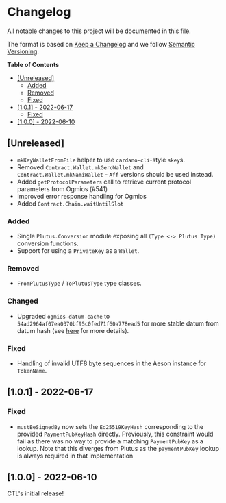# Changelog

All notable changes to this project will be documented in this file.

The format is based on [Keep a Changelog](https://keepachangelog.com/en/1.0.0/) and we follow [Semantic Versioning](https://semver.org/spec/v2.0.0.html).

**Table of Contents**

- [[Unreleased]](#unreleased)
  - [Added](#added)
  - [Removed](#removed)
  - [Fixed](#fixed)
- [[1.0.1] - 2022-06-17](#101---2022-06-17)
  - [Fixed](#fixed-1)
- [[1.0.0] - 2022-06-10](#100---2022-06-10)

## [Unreleased]

- `mkKeyWalletFromFile` helper to use `cardano-cli`-style `skey`s.
- Removed `Contract.Wallet.mkGeroWallet` and `Contract.Wallet.mkNamiWallet` - `Aff` versions should be used instead.
- Added `getProtocolParameters` call to retrieve current protocol parameters from Ogmios (#541)
- Improved error response handling for Ogmios
- Added `Contract.Chain.waitUntilSlot`

### Added

- Single `Plutus.Conversion` module exposing all `(Type <-> Plutus Type)` conversion functions.
- Support for using a `PrivateKey` as a `Wallet`.

### Removed

- `FromPlutusType` / `ToPlutusType` type classes.

### Changed

- Upgraded `ogmios-datum-cache` to `54ad2964af07ea0370bf95c0fed71f60a778ead5` for more stable datum from datum hash (see [here](https://github.com/Plutonomicon/cardano-transaction-lib/issues/526) for more details).

### Fixed

- Handling of invalid UTF8 byte sequences in the Aeson instance for `TokenName`.

## [1.0.1] - 2022-06-17

### Fixed

- `mustBeSignedBy` now sets the `Ed25519KeyHash` corresponding to the provided `PaymentPubKeyHash` directly. Previously, this constraint would fail as there was no way to provide a matching `PaymentPubKey` as a lookup. Note that this diverges from Plutus as the `paymentPubKey` lookup is always required in that implementation

## [1.0.0] - 2022-06-10

CTL's initial release!
